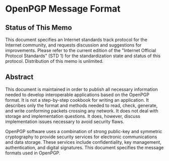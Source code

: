 # OpenPGP Message Format

## Status of This Memo

This document specifies an Internet standards track protocol for the Internet community, and requests discussion and suggestions for improvements.  Please refer to the current edition of the "Internet Official Protocol Standards" (STD 1) for the standardization state and status of this protocol.  Distribution of this memo is unlimited.

## Abstract

This document is maintained in order to publish all necessary information needed to develop interoperable applications based on the OpenPGP format.  It is not a step-by-step cookbook for writing an application. It describes only the format and methods needed to read, check, generate, and write conforming packets crossing any network.  It does not deal with storage and implementation questions. It does, however, discuss implementation issues necessary to avoid security flaws.

OpenPGP software uses a combination of strong public-key and symmetric cryptography to provide security services for electronic communications and data storage. These services include confidentiality, key management, authentication, and digital signatures. This document specifies the message formats used in OpenPGP.